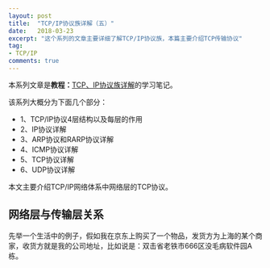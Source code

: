 ```yaml
---
layout: post
title:  "TCP/IP协议族详解（五）"
date:   2018-03-23
excerpt: "这个系列的文章主要详细了解TCP/IP协议族，本篇主要介绍TCP传输协议"
tag:
- TCP/IP
comments: true
---
```



本系列文章是**教程：**[TCP、IP协议族详解](http://study.163.com/course/courseMain.htm?courseId=1003343002)的学习笔记。

该系列大概分为下面几个部分：

- 1、TCP/IP协议4层结构以及每层的作用
- 2、IP协议详解
- 3、ARP协议和RARP协议详解
- 4、ICMP协议详解
- 5、TCP协议详解
- 6、UDP协议详解

本文主要介绍TCP/IP网络体系中网络层的TCP协议。


## 网络层与传输层关系

先举一个生活中的例子，假如我在京东上购买了一个物品，发货方为上海的某个商家，收货方就是我的公司地址，比如说是：双击省老铁市666区没毛病软件园A栋。


